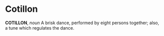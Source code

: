 # Cotillon

**COTILLON**, _noun_ A brisk dance, performed by eight persons together; also, a tune which regulates the dance.